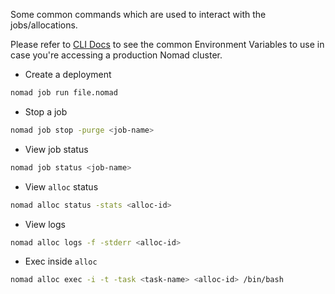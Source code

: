 Some common commands which are used to interact with the jobs/allocations.

Please refer to [CLI Docs](https://www.nomadproject.io/docs/commands) to see the common Environment Variables to use in case you're accessing a production Nomad cluster.

- Create a deployment

```bash
nomad job run file.nomad
```

- Stop a job

```bash
nomad job stop -purge <job-name>
```

- View job status

```bash
nomad job status <job-name>
```

- View `alloc` status

```bash
nomad alloc status -stats <alloc-id>
```

- View logs

```bash
nomad alloc logs -f -stderr <alloc-id>
```

- Exec inside `alloc`

```bash
nomad alloc exec -i -t -task <task-name> <alloc-id> /bin/bash
```
